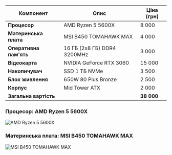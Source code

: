 | Компонент         | Опис                         | Ціна (грн) |
|-------------------|------------------------------|------------|
| **Процесор**      | AMD Ryzen 5 5600X            | 8 000      |
| **Материнська плата** | MSI B450 TOMAHAWK MAX     | 4 000      |
| **Оперативна пам'ять** | 16 ГБ (2x8 ГБ) DDR4 3200MHz | 3 000   |
| **Відеокарта**    | NVIDIA GeForce RTX 3060      | 15 000     |
| **Накопичувач**   | SSD 1 ТБ NVMe                | 3 500      |
| **Блок живлення** | 650W 80 Plus Bronze          | 2 500      |
| **Корпус**        | Mid Tower ATX                | 2 000      |
| **Загальна вартість** |                              | **38 000** |
### Процесор: AMD Ryzen 5 5600X
![AMD Ryzen 5 5600X](https://example.com/path-to-image.jpg)

### Материнська плата: MSI B450 TOMAHAWK MAX
![MSI B450 TOMAHAWK MAX](https://example.com/path-to-image.jpg)
